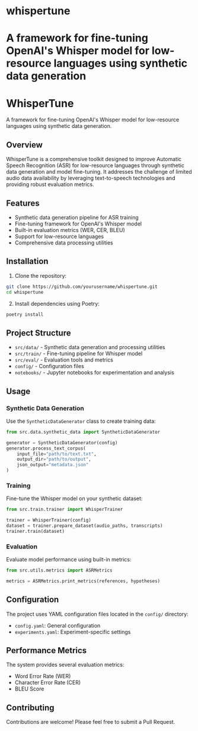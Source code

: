 # whispertune

A framework for fine-tuning OpenAI's Whisper model for low-resource languages using synthetic data generation
=======
# WhisperTune

A framework for fine-tuning OpenAI's Whisper model for low-resource languages using synthetic data generation.

## Overview

WhisperTune is a comprehensive toolkit designed to improve Automatic Speech Recognition (ASR) for low-resource languages through synthetic data generation and model fine-tuning. It addresses the challenge of limited audio data availability by leveraging text-to-speech technologies and providing robust evaluation metrics.

## Features

- Synthetic data generation pipeline for ASR training
- Fine-tuning framework for OpenAI's Whisper model
- Built-in evaluation metrics (WER, CER, BLEU)
- Support for low-resource languages
- Comprehensive data processing utilities

## Installation

1. Clone the repository:
```bash
git clone https://github.com/yourusername/whispertune.git
cd whispertune
```

2. Install dependencies using Poetry:
```bash
poetry install
```

## Project Structure

- `src/data/` - Synthetic data generation and processing utilities
- `src/train/` - Fine-tuning pipeline for Whisper model
- `src/eval/` - Evaluation tools and metrics
- `config/` - Configuration files
- `notebooks/` - Jupyter notebooks for experimentation and analysis

## Usage

### Synthetic Data Generation

Use the `SyntheticDataGenerator` class to create training data:

```python
from src.data.synthetic_data import SyntheticDataGenerator

generator = SyntheticDataGenerator(config)
generator.process_text_corpus(
    input_file="path/to/text.txt",
    output_dir="path/to/output",
    json_output="metadata.json"
)
```

### Training

Fine-tune the Whisper model on your synthetic dataset:

```python
from src.train.trainer import WhisperTrainer

trainer = WhisperTrainer(config)
dataset = trainer.prepare_dataset(audio_paths, transcripts)
trainer.train(dataset)
```

### Evaluation

Evaluate model performance using built-in metrics:

```python
from src.utils.metrics import ASRMetrics

metrics = ASRMetrics.print_metrics(references, hypotheses)
```

## Configuration

The project uses YAML configuration files located in the `config/` directory:
- `config.yaml`: General configuration
- `experiments.yaml`: Experiment-specific settings

## Performance Metrics

The system provides several evaluation metrics:
- Word Error Rate (WER)
- Character Error Rate (CER)
- BLEU Score

## Contributing

Contributions are welcome! Please feel free to submit a Pull Request.
